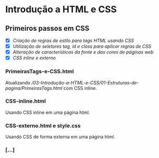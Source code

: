 # Introdução a HTML e CSS

## Primeiros passos em CSS

- [X] _Criação de regras de estilo para tags HTML usando CSS_
- [X] _Utilização de seletores tag, id e class para aplicar regras de CSS_
- [X] _Alteração de características da fonte e das cores de páginas web_
- [X] _CSS inline e externo_

### PrimeirasTags-e-CSS.html

Atualizando _/03-Introdução-a-HTML-e-CSS/01-Estruturas-de-pagina/PrimeirasTags.html_ com CSS inline.

### CSS-inline.html

Usando CSS inline em uma página html.

### CSS-externo.html e style.css

Usando CSS de forma externa em uma página html.

### [...]
